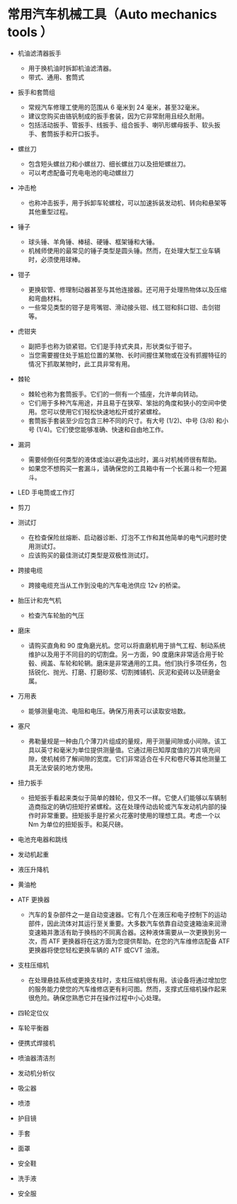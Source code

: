# 常用汽车机械工具（Auto mechanics tools ）

- 机油滤清器扳手
  - 用于换机油时拆卸机油滤清器。
  - 带式、通用、套筒式
- 扳手和套筒组
  - 常规汽车修理工使用的范围从 6 毫米到 24 毫米，甚至32毫米。
  - 建议您购买由铬钒制成的扳手套装，因为它非常耐用且经久耐用。
  - 包括活动扳手、管扳手、线扳手、组合扳手、喇叭形螺母扳手、软头扳手、套筒扳手和开口扳手。
- 螺丝刀
  - 包含短头螺丝刀和小螺丝刀、细长螺丝刀以及扭矩螺丝刀。
  - 可以考虑配备可充电电池的电动螺丝刀
- 冲击枪
  - 也称冲击扳手，用于拆卸车轮螺栓，可以加速拆装发动机、转向和悬架等其他重型过程。
- 锤子
  - 球头锤、羊角锤、棒槌、硬锤、框架锤和大锤。
  - 机械师使用的最常见的锤子类型是圆头锤。然而，在处理大型工业车辆时，必须使用球棒。
- 钳子
  - 更换软管、修理制动器甚至与其他连接器。还可用于处理热物体以及压缩和弯曲材料。
  - 一些常见类型的钳子是弯嘴钳、滑动接头钳、线工钳和斜口钳、击剑钳等。
- 虎钳夹
  - 副把手也称为锁紧钳。它们是手持式夹具，形状类似于钳子。
  - 当您需要握住处于尴尬位置的某物、长时间握住某物或在没有抓握特征的情况下抓取某物时，此工具非常有用。

- 棘轮
  - 棘轮也称为套筒扳手。它们的一侧有一个插座，允许单向转动。
  - 它们用于多种汽车用途，并且易于在狭窄、笨拙的角度和狭小的空间中使用。您可以使用它们轻松快速地松开或拧紧螺栓。
  - 套筒扳手套装至少应包含三种不同的尺寸。有大号 (1/2)、中号 (3/8) 和小号 (1/4)。它们使您能够准确、快速和自由地工作。

- 漏洞
  - 需要倾倒任何类型的液体或油以避免溢出时，漏斗对机械师很有帮助。
  - 如果您不想购买一套漏斗，请确保您的工具箱中有一个长漏斗和一个短漏斗。

- LED 手电筒或工作灯
- 剪刀
- 测试灯
  - 在检查保险丝熔断、启动器诊断、灯泡不工作和其他简单的电气问题时使用测试灯。
  - 应该购买的最佳测试灯类型是双极性测试灯。
- 跨接电缆
  - 跨接电缆充当从工作到没电的汽车电池供应 12v 的桥梁。

- 胎压计和充气机
  - 检查汽车轮胎的气压
- 磨床
  - 请购买直角和 90 度角磨光机。您可以将直磨机用于排气工程、制动系统维护以及用于不同目的的切割盘。另一方面，90 度磨床非常适合用于轮毂、阀盖、车轮和轮辋。磨床是非常通用的工具。他们执行多项任务，包括锐化、抛光、打磨、打磨砂浆、切割摊铺机、灰泥和瓷砖以及研磨金属。

- 万用表
  - 能够测量电流、电阻和电压。确保万用表可以读取安培数。

- 塞尺
  - 弗勒量规是一种由几个薄刀片组成的量规，用于测量间隙或小间隙。该工具以英寸和毫米为单位提供测量值。它通过用已知厚度值的刀片填充间隙，使机械师了解间隙的宽度。它们非常适合在卡尺和卷尺等其他测量工具无法安装的地方使用。

- 扭力扳手
  - 扭矩扳手看起来类似于简单的棘轮，但又不一样。它使人们能够以车辆制造商指定的确切扭矩拧紧螺栓。这在处理传动齿轮或汽车发动机内部的操作时非常重要。扭矩扳手是拧紧火花塞时​​使用的理想工具。考虑一个以 Nm 为单位的扭矩扳手。和英尺磅。

- 电池充电器和跳线
- 发动机起重
- 液压升降机
- 黄油枪
- ATF 更换器
  - 汽车的复杂部件之一是自动变速器。它有几个在液压和电子控制下的运动部件，因此流体对其运行至关重要。大多数汽车依靠自动变速箱油来润滑变速箱并激活有助于换档的不同离合器。这种液体需要从一次更换到另一次，而 ATF 更换器将在这方面为您提供帮助。在您的汽车维修店配备 ATF 更换器将使您轻松更换车辆的 ATF 或CVT 油液。

- 支柱压缩机
  - 在处理悬挂系统或更换支柱时，支柱压缩机很有用。该设备将通过增加您的服务能力使您的汽车维修店更有利可图。然而，支撑式压缩机操作起来很危险。确保您熟悉它并在操作过程中小心处理。

- 四轮定位仪
- 车轮平衡器
- 便携式焊接机
- 喷油器清洁剂
- 发动机分析仪
- 吸尘器
- 喷漆
- 护目镜
- 手套
- 面罩
- 安全鞋
- 洗手液
- 安全服